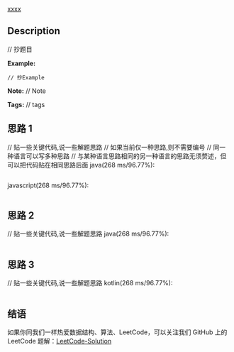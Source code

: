 [xxxx][title]

## Description
// 抄题目


**Example:**

```
// 抄Example
```

**Note:**
// Note

**Tags:** // tags


## 思路 1
// 贴一些关键代码,说一些解题思路
// 如果当前仅一种思路,则不需要编号
// 同一种语言可以写多种思路
// 与某种语言思路相同的另一种语言的思路无须赘述，但可以把代码贴在相同思路后面
java(268 ms/96.77%): 
```java

```
javascript(268 ms/96.77%):
```javascript

```

## 思路 2
// 贴一些关键代码,说一些解题思路
java(268 ms/96.77%):
```java

```

## 思路 3
// 贴一些关键代码,说一些解题思路
kotlin(268 ms/96.77%):
```kotlin

```

## 结语
   
如果你同我们一样热爱数据结构、算法、LeetCode，可以关注我们 GitHub 上的 LeetCode 题解：[LeetCode-Solution][ls]

[title]: https://leetcode.com/problems/xxxx
[ls]: https://github.com/SDE603/LeetCode-Solution